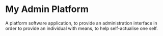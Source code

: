 # My Admin Platform

A platform software application, to provide an administration interface in order
to provide an individual with means, to help self-actualise one self.